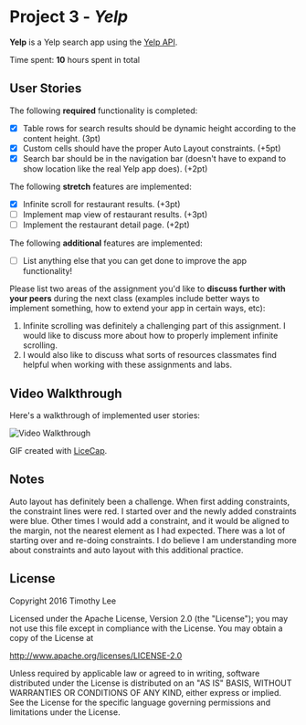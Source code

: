 # Project 3 - *Yelp*

**Yelp** is a Yelp search app using the [Yelp API](http://www.yelp.com/developers/documentation/v2/search_api).

Time spent: **10** hours spent in total

## User Stories

The following **required** functionality is completed:

- [x] Table rows for search results should be dynamic height according to the content height. (3pt)
- [x] Custom cells should have the proper Auto Layout constraints. (+5pt)
- [x] Search bar should be in the navigation bar (doesn't have to expand to show location like the real Yelp app does). (+2pt)

The following **stretch** features are implemented:

- [x] Infinite scroll for restaurant results. (+3pt)
- [ ] Implement map view of restaurant results. (+3pt)
- [ ] Implement the restaurant detail page. (+2pt)

The following **additional** features are implemented:

- [ ] List anything else that you can get done to improve the app functionality!

Please list two areas of the assignment you'd like to **discuss further with your peers** during the next class (examples include better ways to implement something, how to extend your app in certain ways, etc):

1. Infinite scrolling was definitely a challenging part of this assignment. I would like to discuss more about how to properly implement infinite scrolling.
2. I would also like to discuss what sorts of resources classmates find helpful when working with these assignments and labs.

## Video Walkthrough

Here's a walkthrough of implemented user stories:

<img src='http://i.imgur.com/link/to/your/gif/file.gif' title='Video Walkthrough' width='' alt='Video Walkthrough' />

GIF created with [LiceCap](http://www.cockos.com/licecap/).

## Notes

Auto layout has definitely been a challenge. When first adding constraints, the constraint lines were red. I started over and the newly added constraints were blue. Other times I would add a constraint, and it would be aligned to the margin, not the nearest element as I had expected. There was a lot of starting over and re-doing constraints. I do believe I am understanding more about constraints and auto layout with this additional practice.

## License

Copyright 2016 Timothy Lee

Licensed under the Apache License, Version 2.0 (the "License");
you may not use this file except in compliance with the License.
You may obtain a copy of the License at

http://www.apache.org/licenses/LICENSE-2.0

Unless required by applicable law or agreed to in writing, software
distributed under the License is distributed on an "AS IS" BASIS,
WITHOUT WARRANTIES OR CONDITIONS OF ANY KIND, either express or implied.
See the License for the specific language governing permissions and
limitations under the License.

